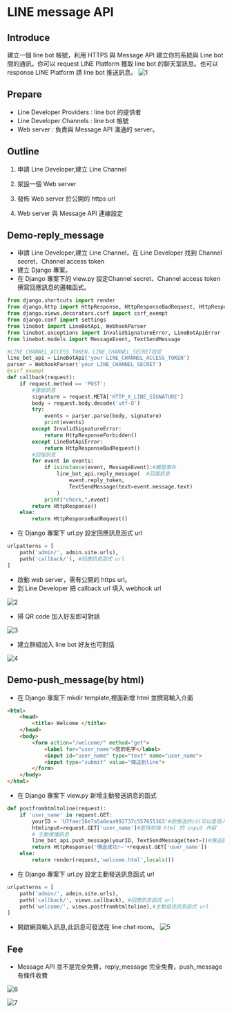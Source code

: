 # LINE message API
## Introduce
建立一個 line bot 帳號，利用 HTTPS 與 Message API 建立你的系統與 Line bot 間的通訊。你可以 request  LINE Platform 獲取 line bot 的聊天室訊息。也可以 response LINE Platform 請 line bot 推送訊息。
![1](https://github.com/kid50901/Django_myproject/blob/main/img/MessageAPI.PNG)
## Prepare
* Line Developer Providers : line bot 的提供者
* Line Developer Channels : line bot 帳號
* Web server : 負責與 Message API 溝通的 server。
## Outline
1. 申請 Line Developer,建立 Line Channel

2. 架設一個 Web server

3. 發佈 Web server 於公開的 https url

4. Web server 與 Message API 連線設定
## Demo-reply_message
* 申請 Line Developer,建立 Line Channel，在 Line Developer 找到 Channel secret、Channel access token
* 建立 Django 專案。 
* 在 Django 專案下的 view.py 設定Channel secret、Channel access token 撰寫回應訊息的邏輯函式。
```python
from django.shortcuts import render
from django.http import HttpResponse, HttpResponseBadRequest, HttpResponseForbidden
from django.views.decorators.csrf import csrf_exempt
from django.conf import settings
from linebot import LineBotApi, WebhookParser
from linebot.exceptions import InvalidSignatureError, LineBotApiError
from linebot.models import MessageEvent, TextSendMessage

#LINE_CHANNEL_ACCESS_TOKEN、LINE_CHANNEL_SECRET設定
line_bot_api = LineBotApi('your LINE_CHANNEL_ACCESS_TOKEN')
parser = WebhookParser('your LINE_CHANNEL_SECRET')
@csrf_exempt
def callback(request):
    if request.method == 'POST':
        #接收訊息
        signature = request.META['HTTP_X_LINE_SIGNATURE']
        body = request.body.decode('utf-8')
        try:
            events = parser.parse(body, signature)              
            print(events)
        except InvalidSignatureError:
            return HttpResponseForbidden()
        except LineBotApiError:
            return HttpResponseBadRequest()
        #回復訊息
        for event in events:
            if isinstance(event, MessageEvent):#觸發事件  
                line_bot_api.reply_message(  #回復訊息
                    event.reply_token,
                    TextSendMessage(text=event.message.text)
                )
            print("check,",event)
        return HttpResponse()
    else:
        return HttpResponseBadRequest()
```
* 在 Django 專案下 url.py 設定回應訊息函式 url
```python
urlpatterns = [
    path('admin/', admin.site.urls),
    path('callback/'), #回應訊息函式 url
]
```
* 啟動 web server，需有公開的 https url。
* 到 Line Developer 把 callback url 填入 webhook url

![2](https://github.com/kid50901/Django_myproject/blob/main/img/webhook_URL.PNG)
* 掃 QR code 加入好友即可對話

![3](https://github.com/kid50901/Django_myproject/blob/main/img/reply_message_single.PNG)
* 建立群組加入 line bot 好友也可對話

![4](https://github.com/kid50901/Django_myproject/blob/main/img/reply_message_group.PNG)
## Demo-push_message(by html)
* 在 Django 專案下 mkdir template,裡面新增 html 並撰寫輸入介面
```html
<html>
    <head>
        <title> Welcome </title>
    </head>
    <body>
        <form action="/welcome/" method="get">
            <label for="user_name">您的名字</label>
            <input id="user_name" type="text" name="user_name">
            <input type="submit" value="傳送到line">
        </form>
    </body>
</html>
```
* 在 Django 專案下 view.py 新增主動發送訊息的函式
```python
def postfromhtmltoline(request):
    if 'user_name' in request.GET:
        yourID = 'U7faec16e7a5a6eaa992737c557655363'#欲推送的id(可以是個人也可以是群組)
        htmlinput=request.GET['user_name']#取得前端 html 的 input 內容
        # 主動推播訊息
        line_bot_api.push_message(yourID, TextSendMessage(text=))#傳送前端 html 的 input 內容到line chat
        return HttpResponse('傳送成功!~'+request.GET['user_name'])
    else:
        return render(request,'welcome.html',locals())
```
* 在 Django 專案下 url.py 設定主動發送訊息函式 url
```python
urlpatterns = [
    path('admin/', admin.site.urls),
    path('callback/', views.callback), #回應訊息函式 url
    path('welcome/', views.postfromhtmltoline),#主動發送訊息函式 url
]
```
* 開啟網頁輸入訊息,此訊息可發送在 line chat room。
![5](https://github.com/kid50901/Django_myproject/blob/main/img/line_api_pushmessage.gif)
## Fee
* Message API 並不是完全免費，reply_message 完全免費，push_message 有條件收費

![6](https://github.com/kid50901/Django_myproject/blob/main/img/lineAPIfee1.PNG)

![7](https://github.com/kid50901/Django_myproject/blob/main/img/lineAPIfee2.PNG)



